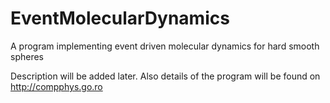 # EventMolecularDynamics
A program implementing event driven molecular dynamics for hard smooth spheres

Description will be added later. Also details of the program will be found on http://compphys.go.ro
